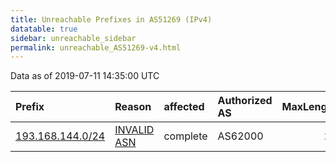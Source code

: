 ```yaml
---
title: Unreachable Prefixes in AS51269 (IPv4)
datatable: true
sidebar: unreachable_sidebar
permalink: unreachable_AS51269-v4.html
---
```


Data as of 2019-07-11 14:35:00 UTC


<div class="datatable-begin"></div>

| Prefix                                                     | Reason                                                                                                  | affected   | Authorized AS   |   MaxLength | Anchor                                         |   unreachable /24s |
|:-----------------------------------------------------------|:--------------------------------------------------------------------------------------------------------|:-----------|:----------------|------------:|:-----------------------------------------------|-------------------:|
| [193.168.144.0/24](https://stat.ripe.net/193.168.144.0/24) | [INVALID ASN](https://rpki-validator.ripe.net/announcement-preview?asn=AS51269&prefix=193.168.144.0/24) | complete   | AS62000         |          23 | [RIPE](unreachable_RIPE_NCC_RPKI_Root-v4.html) |                  1 |

<div class="datatable-end"></div>